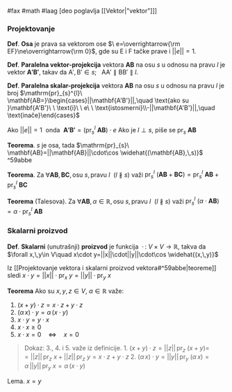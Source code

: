 #fax #math #laag [deo poglavlja [[Vektor|"vektor"]]]

### Projektovanje
**Def**. **Osa** je prava sa vektorom ose $\ e=\overrightarrow{\rm EF}\ne\overrightarrow{\rm 0}$, gde su $\mathrm{E}$ i $\mathrm{F}$ tačke prave i $||e||=1$.

**Def**. **Paralelna vektor-projekcija** vektora $\mathbf{AB}$ na osu $s$ u odnosu na pravu $l$ je vektor $\mathbf{A'B'}$, takav da $\mathrm{A',\,B'}\in s;\ \ \ \mathrm{AA'} \parallel \mathrm{BB'}\parallel l.$

**Def**. **Paralelna skalar-projekcija** vektora $\mathbf{AB}$ na osu $s$ u odnosu na pravu $l$ je broj $\mathrm{pr}_{s}^{l}\ \mathbf{AB=}\begin{cases}||\mathbf{A'B'}||,\quad \text{ako su }\mathbf{A'B'}\ \  \text{i}\ \ e\ \ \text{istosmerni}\\-||\mathbf{A'B'}||,\quad \text{inače}\end{cases}$

Ako $||e||=1\:$ onda $\:\mathbf{A'B'}=\left(\mathrm{pr}_{s}^{l}\ \mathbf{AB}\right)\cdot e$ 
Ako je $l\perp s$, piše se $\mathrm{pr}_{s}\ \mathbf{AB}$

**Teorema**. $s$ je osa, tada $\mathrm{pr}_{s}\ \mathbf{AB}=||\mathbf{AB}||\cdot\cos \widehat{(\mathbf{AB},\,s)}$ ^59abbe

**Teorema**. Za $\forall \mathbf{AB},\,\mathbf{BC},\,\text{osu } s, \text{pravu }l\ \  (l\nparallel s)$ važi $\mathrm{pr}_{s}^{l}\ (\mathbf{AB}+\mathbf{BC})=\mathrm{pr}_{s}^{l}\ \mathbf{AB}+\mathrm{pr}_{s}^{l}\ \mathbf{BC}$

**Teorema** (Talesova). Za $\forall \mathbf{AB},\,\alpha\in\mathbb{R},\,\text{osu } s, \text{pravu }l\ \  (l\nparallel s)$ važi $\mathrm{pr}_{s}^{l}\ (\alpha\cdot\mathbf{AB})=\alpha\cdot\mathrm{pr}_{s}^{l}\ \mathbf{AB}$

### Skalarni proizvod

**Def**. **Skalarni** (unutrašnji) **proizvod** je funkcija$\ \ \cdot\,:\ V\times V\to\mathbb{R}$, takva da $\forall x,\,y\in V\quad x\cdot y=||x||\cdot||y||\cdot\cos \widehat{(x,\,y)}$

Iz [[Projektovanje vektora i skalarni proizvod vektora#^59abbe|teoreme]] sledi $x\cdot y=||x||\cdot \mathrm{pr}_{x}\ y=||y||\cdot\mathrm{pr}_{y}\ x$

**Teorema** Ako su $x,\,y,\,z\in V,\ \alpha\in\mathbb{R}$ važe:
1. $(x+y)\cdot z=x\cdot z+y\cdot z$
2. $(\alpha\,x)\cdot y=\alpha\,(x\cdot y)$
3. $x\cdot y=y\cdot x$
4. $x\cdot x\geqslant0$
5. $x\cdot x=0\quad\Leftrightarrow\quad x=0$

> Dokaz: 3., 4. i 5. važe iz definicije.
> 1\. $(x+y)\cdot z=||z||\,\mathrm{pr}_{z}\ (x+y)=$ $=||z||\,\mathrm{pr}_{z}\ x+||z||\,\mathrm{pr}_{z}\ y=x\cdot z+y\cdot z$
> 2\. $(\alpha\,x)\cdot y=||y||\,\mathrm{pr}_{y}\ (\alpha\,x)=\alpha\,||y||\,\mathrm{pr}_{y}\ x=\alpha\,(x\cdot y)$

Lema. $x=y\quad$